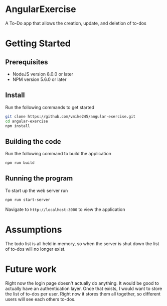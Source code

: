 # AngularExercise

A To-Do app that allows the creation, update, and deletion of to-dos

# Getting Started
## Prerequisites
* NodeJS version 8.0.0 or later
* NPM version 5.6.0 or later

## Install
Run the following commands to get started
```bash
git clone https://github.com/vmike245/angular-exercise.git
cd angular-exercise
npm install
```

## Building the code
Run the following command to build the application
```bash
npm run build
```

## Running the program
To start up the web server run
```bash
npm run start-server
```
Navigate to `http://localhost:3000` to view the application

# Assumptions
The todo list is all held in memory, so when the server is shut down the list of to-dos will no longer exist.

# Future work
Right now the login page doesn't actually do anything. It would be good to actually have an authentication layer. Once that exists, I would want to store the list of to-dos per user. Right now it stores them all together, so different users will see each others to-dos.